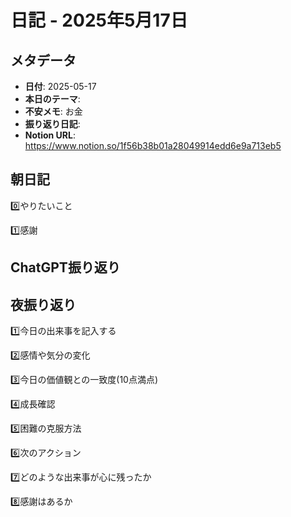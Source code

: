 # 日記 - 2025年5月17日

## メタデータ
- **日付**: 2025-05-17
- **本日のテーマ**: 
- **不安メモ**: お金
- **振り返り日記**: 
- **Notion URL**: https://www.notion.so/1f56b38b01a28049914edd6e9a713eb5

## 朝日記
0️⃣やりたいこと

1️⃣感謝

## ChatGPT振り返り


## 夜振り返り
1️⃣今日の出来事を記入する

2️⃣感情や気分の変化

3️⃣今日の価値観との一致度(10点満点)

4️⃣成長確認

5️⃣困難の克服方法

6️⃣次のアクション

7️⃣どのような出来事が心に残ったか

8️⃣感謝はあるか
